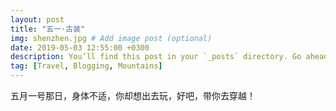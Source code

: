 ```yaml
---
layout: post
title: "五一·古装"
img: shenzhen.jpg # Add image post (optional)
date: 2019-05-03 12:55:00 +0300
description: You’ll find this post in your `_posts` directory. Go ahead and edit it and re-build the site to see your changes. # Add post description (optional)
tag: [Travel, Blogging, Mountains]
---
```

五月一号那日，身体不适，你却想出去玩，好吧，带你去穿越！